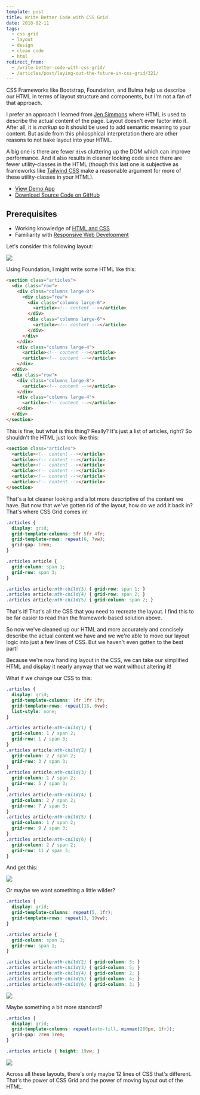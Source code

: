 ```yaml
---
template: post
title: Write Better Code with CSS Grid
date: 2018-02-11
tags:
  - css grid
  - layout
  - design
  - clean code
  - html
redirect_from:
  - /write-better-code-with-css-grid/
  - /articles/post/laying-out-the-future-in-css-grid/321/
---
```


CSS Frameworks like Bootstrap, Foundation, and Bulma help us describe our HTML in terms of layout structure and components, but I'm not a fan of that approach.

I prefer an approach I learned from [Jen Simmons](https://www.youtube.com/watch?v=qNtJ5p3h2A4) where HTML is used to describe the actual content of the page. Layout doesn't ever factor into it. After all, it is *markup* so it should be used to add semantic meaning to your content. But aside from this philosphical interpretation there are other reasons to not bake layout into your HTML.

A big one is there are fewer `div`s cluttering up the DOM which can improve performance. And it also results in cleaner looking code since there are fewer utility-classes in the HTML (though this last one is subjective as frameworks like [Tailwind CSS](https://tailwindcss.com/) make a reasonable argument for more of these utility-classes in your HTML).

* [View Demo App](https://ui-playground-grid-demo.glitch.me/)
* [Download Source Code on GitHub](https://github.com/arkmuntasser/css-grid-demos)

## Prerequisites

* Working knowledge of [HTML and CSS](https://internetingishard.com/html-and-css/)
* Familiarity with [Responsive Web Development](https://www.smashingmagazine.com/2011/01/guidelines-for-responsive-web-design/)

Let's consider this following layout:

![](https://res.cloudinary.com/arkmuntasser/image/upload/c_scale,f_auto,q_80,w_800/v1564885707/PixelSnap_2019-08-03_at_19.21.49_2x.png)

Using Foundation, I might write some HTML like this:

```html
<section class="articles">
  <div class="row">
    <div class="columns large-8">
      <div class="row">
        <div class="columns large-6">
          <article><!-- content --></article>
        </div>
        <div class="columns large-6">
          <article><!-- content --></article>
        </div>
      </div>
    </div>
    <div class="columns large-4">
      <article><!-- content --></article>
      <article><!-- content --></article>
    </div>
  </div>
  <div class="row">
    <div class="columns large-8">
      <article><!-- content --></article>
    </div>
    <div class="columns large-4">
      <article><!-- content --></article>
    </div>
  </div>
</section>
```

This is fine, but what is this thing? Really? It's just a list of articles, right? So shouldn't the HTML just look like this:

```html
<section class="articles">
  <article><!-- content --></article>
  <article><!-- content --></article>
  <article><!-- content --></article>
  <article><!-- content --></article>
  <article><!-- content --></article>
  <article><!-- content --></article>
</section>
```

That's a lot cleaner looking and a lot more descriptive of the content we have. But now that we've gotten rid of the layout, how do we add it back in? That's where CSS Grid comes in!

```css
.articles {
  display: grid;
  grid-template-columns: 5fr 5fr 4fr;
  grid-template-rows: repeat(6, 7vw);
  grid-gap: 1rem;
}

.articles article {
  grid-column: span 1;
  grid-row: span 3;
}

.articles article:nth-child(3) { grid-row: span 1; }
.articles article:nth-child(4) { grid-row: span 2; }
.articles article:nth-child(5) { grid-column: span 2; }
```

That's it! That's all the CSS that you need to recreate the layout. I find this to be far easier to read than the framework-based solution above.

So now we've cleaned up our HTML and more accurately and concisely describe the actual content we have and we we're able to move our layout logic into just a few lines of CSS. But we haven't even gotten to the best part!

Because we're now handling layout in the CSS, we can take our simplified HTML and display it nearly anyway that we want without altering it!

What if we change our CSS to this:

```css
.articles {
  display: grid;
  grid-template-columns: 1fr 1fr 1fr;
  grid-template-rows: repeat(18, 6vw);
  list-style: none;
}

.articles article:nth-child(1) {
  grid-column: 1 / span 2;
  grid-row: 1 / span 3;
}
.articles article:nth-child(2) {
  grid-column: 2 / span 2;
  grid-row: 3 / span 3;
}
.articles article:nth-child(3) {
  grid-column: 1 / span 2;
  grid-row: 5 / span 3;
}
.articles article:nth-child(4) {
  grid-column: 2 / span 2;
  grid-row: 7 / span 3;
}
.articles article:nth-child(5) {
  grid-column: 1 / span 2;
  grid-row: 9 / span 3;
}
.articles article:nth-child(6) {
  grid-column: 2 / span 2;
  grid-row: 11 / span 3;
}
```

And get this:

![](https://res.cloudinary.com/arkmuntasser/image/upload/c_scale,f_auto,q_80,w_800/v1564885707/PixelSnap_2019-08-03_at_19.22.39_2x.png)

Or maybe we want something a little wilder?

```css
.articles {
  display: grid;
  grid-template-columns: repeat(5, 1fr);
  grid-template-rows: repeat(3, 19vw);
}

.articles article {
  grid-column: span 1;
  grid-row: span 1;
}

.articles article:nth-child(2) { grid-column: 3; }
.articles article:nth-child(3) { grid-column: 5; }
.articles article:nth-child(4) { grid-column: 2; }
.articles article:nth-child(5) { grid-column: 4; }
.articles article:nth-child(6) { grid-column: 3; }
```

![](https://res.cloudinary.com/arkmuntasser/image/upload/c_scale,f_auto,q_80,w_800/v1564885707/PixelSnap_2019-08-03_at_19.23.33_2x.png)

Maybe something a bit more standard?

```css
.articles {
  display: grid;
  grid-template-columns: repeat(auto-fill, minmax(280px, 1fr));
  grid-gap: 2rem 1rem;
}

.articles article { height: 19vw; }
```

![](https://res.cloudinary.com/arkmuntasser/image/upload/c_scale,f_auto,q_80,w_800/v1564885708/PixelSnap_2019-08-03_at_19.24.07_2x.png)

Across all these layouts, there's only maybe 12 lines of CSS that's different. That's the power of CSS Grid and the power of moving layout out of the HTML.
